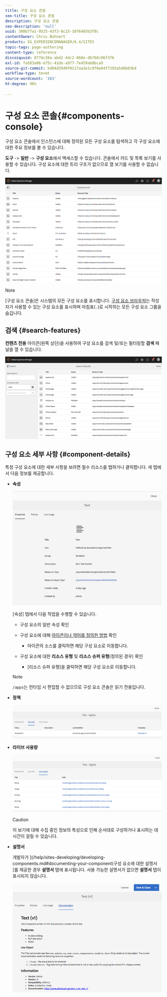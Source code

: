 ```yaml
---
title: 구성 요소 콘솔
seo-title: 구성 요소 콘솔
description: 구성 요소 콘솔
seo-description: 'null'
uuid: 308b7fa1-9525-43f3-8c15-1076485b3f8c
contentOwner: Chris Bohnert
products: SG_EXPERIENCEMANAGER/6.4/SITES
topic-tags: page-authoring
content-type: reference
discoiquuid: 8774c38a-abd2-4dc2-868e-d6760c96f3f6
exl-id: fa583a06-e75c-41de-a977-7e459ab8bca9
source-git-commit: bd94d3949f0117aa3e1c9f0e84f7293a5d6b03b4
workflow-type: tm+mt
source-wordcount: '263'
ht-degree: 96%

---
```


# 구성 요소 콘솔{#components-console}

구성 요소 콘솔에서 인스턴스에 대해 정의된 모든 구성 요소를 탐색하고 각 구성 요소에 대한 주요 정보를 볼 수 있습니다.

**도구** -> **일반** -> **구성 요소**&#x200B;에서 액세스할 수 있습니다. 콘솔에서 카드 및 목록 보기를 사용할 수 있습니다. 구성 요소에 대한 트리 구조가 없으므로 열 보기를 사용할 수 없습니다.

![chlimage_1-301](assets/chlimage_1-301.png)

>[!NOTE]
>
>[구성 요소 콘솔]은 시스템의 모든 구성 요소를 표시합니다. [구성 요소 브라우저](/help/sites-authoring/author-environment-tools.md#components-browser)는 작성자가 사용할 수 있는 구성 요소를 표시하며 마침표(`.`)로 시작하는 모든 구성 요소 그룹을 숨깁니다.

## 검색 {#search-features}

**컨텐츠 전용** 아이콘(왼쪽 상단)을 사용하여 구성 요소를 검색 및/또는 필터링할 **검색** 패널을 열 수 있습니다.

![chlimage_1-302](assets/chlimage_1-302.png)

## 구성 요소 세부 사항 {#component-details}

특정 구성 요소에 대한 세부 사항을 보려면 필수 리소스를 탭하거나 클릭합니다. 세 탭에서 다음 정보를 제공합니다.

* **속성**

   ![screen_shot_2018-03-27at165847](assets/screen_shot_2018-03-27at165847.png)

   [속성] 탭에서 다음 작업을 수행할 수 있습니다.

   * 구성 요소의 일반 속성 확인
   * 구성 요소에 대해 [아이콘이나 약어를 정의한 방법](/help/sites-developing/components-basics.md#component-icon-in-touch-ui) 확인

      * 아이콘의 소스를 클릭하면 해당 구성 요소로 이동합니다.
   * 구성 요소에 대한 **리소스 유형** 및 **리소스 슈퍼 유형**(정의된 경우) 확인

      * [리소스 슈퍼 유형]을 클릭하면 해당 구성 요소로 이동합니다.
   >[!NOTE]
   >
   >`/apps`는 런타임 시 편집할 수 없으므로 구성 요소 콘솔은 읽기 전용입니다.

* **정책**

   ![chlimage_1-303](assets/chlimage_1-303.png)

* **라이브 사용량**

   ![chlimage_1-304](assets/chlimage_1-304.png)

   >[!CAUTION]
   >
   >이 보기에 대해 수집 중인 정보의 특성으로 인해 순서대로 구성하거나 표시하는 데 시간이 걸릴 수 있습니다.

* **설명서**

   개발자가 ](/help/sites-developing/developing-components.md#documenting-your-component)구성 요소에 대한 설명서[를 제공한 경우 **설명서** 탭에 표시됩니다. 사용 가능한 설명서가 없으면 **설명서** 탭이 표시되지 않습니다.

   ![chlimage_1-305](assets/chlimage_1-305.png)
